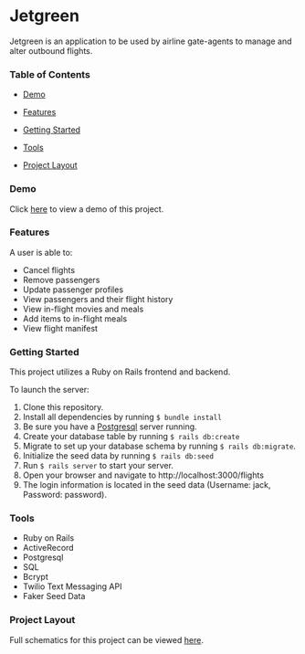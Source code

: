 # Jetgreen
Jetgreen is an application to be used by airline gate-agents to manage and alter outbound flights.

### Table of Contents
- [Demo](#demo)

- [Features](#features)

- [Getting Started](#getting-started)

- [Tools](#tools)

- [Project Layout](#project-layout)

### Demo
Click [here](https://youtu.be/SIUZVVVib0g) to view a demo of this project.

### Features
A user is able to:
- Cancel flights
- Remove passengers
- Update passenger profiles
- View passengers and their flight history
- View in-flight movies and meals
- Add items to in-flight meals
- View flight manifest

### Getting Started
This project utilizes a Ruby on Rails frontend and backend. 

To launch the server:
1. Clone this repository.
2. Install all dependencies by running ```$ bundle install```
3. Be sure you have a [Postgresql](https://www.postgresql.org/) server running.
4. Create your database table by running ```$ rails db:create```
5. Migrate to set up your database schema by running ```$ rails db:migrate```.
6. Initialize the seed data by running ```$ rails db:seed```
7. Run ```$ rails server``` to start your server. 
8. Open your browser and navigate to http://localhost:3000/flights 
9. The login information is located in the seed data (Username: jack, Password: password).

### Tools
- Ruby on Rails
- ActiveRecord
- Postgresql
- SQL
- Bcrypt
- Twilio Text Messaging API
- Faker Seed Data

### Project Layout
Full schematics for this project can be viewed [here](https://www.figma.com/file/8c66iBeLmd7WjY4PpqJzj5/JetGreen-Airways?node-id=0%3A1).
